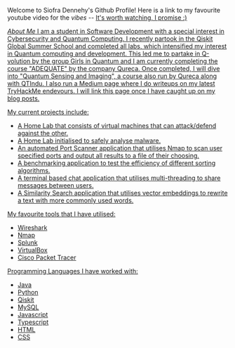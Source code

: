 Welcome to Siofra Dennehy's Github Profile!
Here is a link to my favourite youtube video for the *vibes* -- <a href = "https://www.youtube.com/watch?v=qs_-emj1qR4"> It's worth watching, I promise :)

*About Me*
I am a student in Software Development with a special interest in Cybersecurity and Quantum Computing. I recently partook in the Qiskit Global Summer School and completed all labs, which intensified my interest in Quantum computing and development. This led me to partake in Q-volution by the group Girls in Quantum and I am currently completing the course "ADEQUATE" by the company Qureca. Once completed, I will dive into "Quantum Sensing and Imaging", a course also run by Qureca along with QTIndu. I also run a Medium page where I do writeups on my latest TryHackMe endevours. I will link this page once I have caught up on my blog posts.  

My current projects include:
  - A Home Lab that consists of virtual machines that can attack/defend against the other.
  - A Home Lab initialised to safely analyse malware.
  - An automated Port Scanner application that utilises Nmap to scan user specified ports and output all results to a file of their choosing.
  - A benchmarking application to test the efficiency of different sorting algorithms.
  - A terminal based chat application that utilises multi-threading to share messages between users.
  - A Similarity Search application that utilises vector embeddings to rewrite a text with more commonly used words.

My favourite tools that I have utilised:
  - Wireshark
  - Nmap
  - Splunk
  - VirtualBox
  - Cisco Packet Tracer
    
Programming Languages I have worked with:
   -  Java
   -  Python
   -  Qiskit
   -  MySQL
   -  Javascript
   -  Typescript
   -  HTML
   -  CSS





  



<!--
**SiofraDennehy/SiofraDennehy** is a ✨ _special_ ✨ repository because its `README.md` (this file) appears on your GitHub profile.

Here are some ideas to get you started:

- 🔭 I’m currently working on ...
- 🌱 I’m currently learning ...
- 👯 I’m looking to collaborate on ...
- 🤔 I’m looking for help with ...
- 💬 Ask me about ...
- 📫 How to reach me: ...
- 😄 Pronouns: ...
- ⚡ Fun fact: ...
-->
